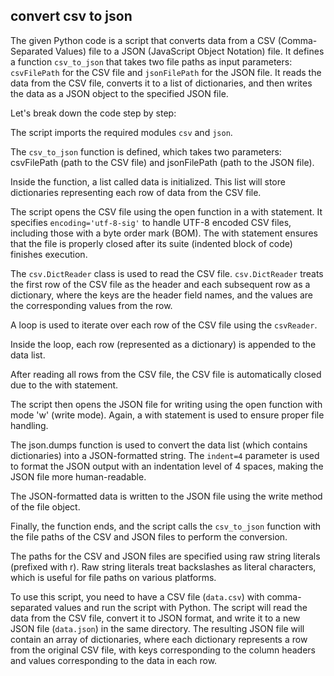 ## convert csv to json

The given Python code is a script that converts data from a CSV (Comma-Separated Values) file to a JSON (JavaScript Object Notation) file. It defines a function `csv_to_json` that takes two file paths as input parameters: `csvFilePath` for the CSV file and `jsonFilePath` for the JSON file. It reads the data from the CSV file, converts it to a list of dictionaries, and then writes the data as a JSON object to the specified JSON file.

Let's break down the code step by step:

The script imports the required modules `csv` and `json`.

The `csv_to_json` function is defined, which takes two parameters: csvFilePath (path to the CSV file) and jsonFilePath (path to the JSON file).

Inside the function, a list called data is initialized. This list will store dictionaries representing each row of data from the CSV file.

The script opens the CSV file using the open function in a with statement. It specifies `encoding='utf-8-sig'` to handle UTF-8 encoded CSV files, including those with a byte order mark (BOM). The with statement ensures that the file is properly closed after its suite (indented block of code) finishes execution.

The `csv.DictReader` class is used to read the CSV file. `csv.DictReader` treats the first row of the CSV file as the header and each subsequent row as a dictionary, where the keys are the header field names, and the values are the corresponding values from the row.

A loop is used to iterate over each row of the CSV file using the `csvReader`.

Inside the loop, each row (represented as a dictionary) is appended to the data list.

After reading all rows from the CSV file, the CSV file is automatically closed due to the with statement.

The script then opens the JSON file for writing using the open function with mode 'w' (write mode). Again, a with statement is used to ensure proper file handling.

The json.dumps function is used to convert the data list (which contains dictionaries) into a JSON-formatted string. The `indent=4` parameter is used to format the JSON output with an indentation level of 4 spaces, making the JSON file more human-readable.

The JSON-formatted data is written to the JSON file using the write method of the file object.

Finally, the function ends, and the script calls the `csv_to_json` function with the file paths of the CSV and JSON files to perform the conversion.

The paths for the CSV and JSON files are specified using raw string literals (prefixed with r). Raw string literals treat backslashes as literal characters, which is useful for file paths on various platforms.

To use this script, you need to have a CSV file (`data.csv`) with comma-separated values and run the script with Python. The script will read the data from the CSV file, convert it to JSON format, and write it to a new JSON file (`data.json`) in the same directory. The resulting JSON file will contain an array of dictionaries, where each dictionary represents a row from the original CSV file, with keys corresponding to the column headers and values corresponding to the data in each row.
